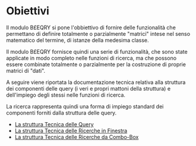 # Obiettivi
Il modulo B£EQRY si pone l'obbiettivo di fornire delle funzionalità che permettano di definire totalmente o parzialmente "matrici" intese nel senso matematico del termine, di istanze della medesima classe.

Il modulo B£EQRY fornisce quindi una serie di funzionalità, che sono state applicate in modo completo nelle funzioni di ricerca, ma che possono essere combinate totalmente o parzialmente per la costruzione di proprie matrici di "dati".

A seguire viene riportata la documentazione tecnica relativa alla struttura dei componenti delle query (i veri e propri mattoni della struttura) e dell'impiego degli stessi nelle funzioni di ricerca.

La ricerca rappresenta quindi una forma di impiego standard dei componenti forniti dalla struttura delle query.

- [La struttura Tecnica delle Query](Sorgenti/MB/DOC/B£EQRYA11A)
- [La struttura Tecnica delle Ricerche in Finestra](Sorgenti/MB/DOC/B£EQRYA11B)
- [La struttura Tecnica delle Ricerche da Combo-Box](Sorgenti/MB/DOC/B£EQRYA11C)

